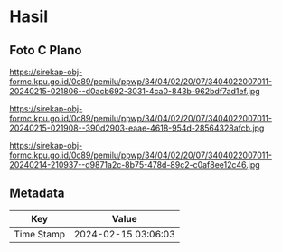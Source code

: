 # Hasil

## Foto C Plano

https://sirekap-obj-formc.kpu.go.id/0c89/pemilu/ppwp/34/04/02/20/07/3404022007011-20240215-021806--d0acb692-3031-4ca0-843b-962bdf7ad1ef.jpg

https://sirekap-obj-formc.kpu.go.id/0c89/pemilu/ppwp/34/04/02/20/07/3404022007011-20240215-021908--390d2903-eaae-4618-954d-28564328afcb.jpg

https://sirekap-obj-formc.kpu.go.id/0c89/pemilu/ppwp/34/04/02/20/07/3404022007011-20240214-210937--d9871a2c-8b75-478d-89c2-c0af8ee12c46.jpg


## Metadata

| Key        | Value               |
| ---------- | ------------------- |
| Time Stamp | 2024-02-15 03:06:03 |



